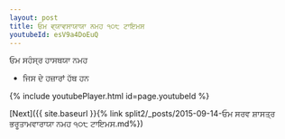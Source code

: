 ```yaml
---
layout: post
title: ਓਮ ਵ੍ਯਾਵਸਾਯਾਯਾ ਨਮਹ ੧੦੮ ਟਾਇਮਸ
youtubeId: esV9a4DoEuQ
---
```

 
 
 ਓਮ ਸਹੰਸ੍ਰ ਹਾਸਥਯਾ ਨਮਹ  
 
 -  ਜਿਸ ਦੇ ਹਜ਼ਾਰਾਂ ਹੱਥ ਹਨ 
 
  
 
  
 
 
 
 
 
 


{% include youtubePlayer.html id=page.youtubeId %}
 
[Next]({{ site.baseurl }}{% link  split2/_posts/2015-09-14-ਓਮ ਸਰਵ ਸ਼ਾਸਤ੍ਰ ਭਰੂਤਾਮਵਾਰਾਯਾ ਨਮਹ ੧੦੮ ਟਾਇਮਸ.md%})
 
